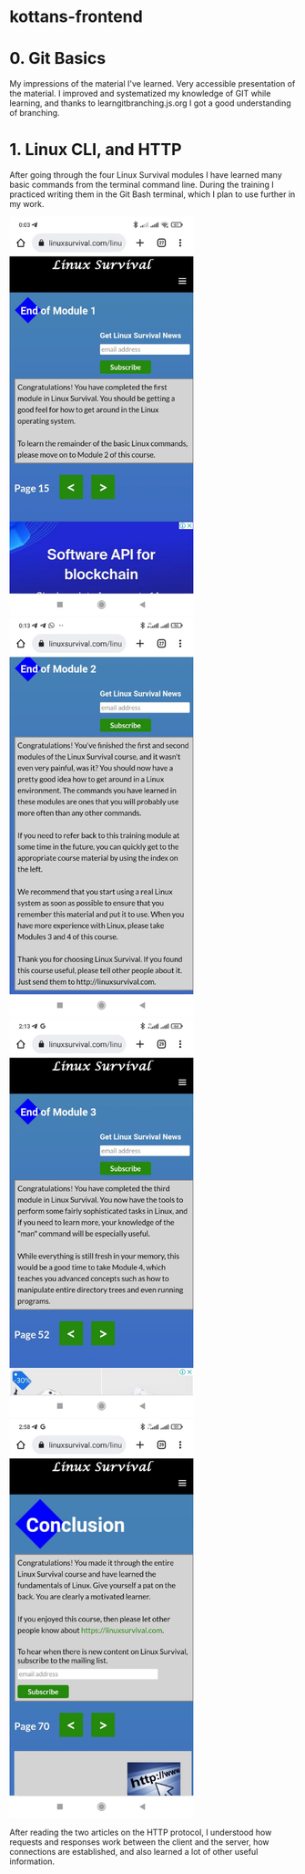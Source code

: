 # kottans-frontend

<h1>0. Git Basics</h1>

My impressions of the material I've learned. Very accessible presentation of the material. I improved and systematized my knowledge of GIT while learning, and thanks to learngitbranching.js.org I got a good understanding of branching.

<h1>1. Linux CLI, and HTTP</h1>

After going through the four Linux Survival modules I have learned many basic commands from the terminal command line. During the training I practiced writing them in the Git Bash terminal, which I plan to use further in my work.

<img src="https://github.com/leo07y/kottans-frontend/blob/master/task_linux_cli/1.jpg" alt="1" height="700">
<img src="https://github.com/leo07y/kottans-frontend/blob/master/task_linux_cli/2.jpg" alt="1" height="700">
<img src="https://github.com/leo07y/kottans-frontend/blob/master/task_linux_cli/3.jpg" alt="1" height="700">
<img src="https://github.com/leo07y/kottans-frontend/blob/master/task_linux_cli/4%26full.jpg" alt="1" height="700">

After reading the two articles on the HTTP protocol, I understood how requests and responses work between the client and the server, how connections are established, and also learned a lot of other useful information.
